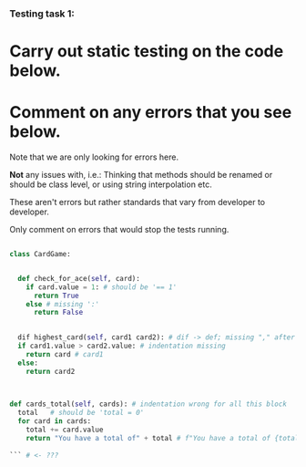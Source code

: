 ### Testing task 1:

# Carry out static testing on the code below.
# Comment on any errors that you see below.

Note that we are only looking for errors here.

**Not** any issues with, i.e.: 
Thinking that methods should be renamed or should be class level, or using string interpolation etc. 

These aren't errors but rather standards that vary from developer to developer. 

Only comment on errors that would stop the tests running.

```python

class CardGame:


  def check_for_ace(self, card):
    if card.value = 1: # should be '== 1'
      return True
    else # missing ':'
      return False
   

  dif highest_card(self, card1 card2): # dif -> def; missing "," after card1
  if card1.value > card2.value: # indentation missing
    return card # card1
  else:
    return card2
  


def cards_total(self, cards): # indentation wrong for all this block
  total   # should be 'total = 0'
  for card in cards:
    total += card.value
    return "You have a total of" + total # f"You have a total of {total}"; return should be outside for loop
  
``` # <- ???
